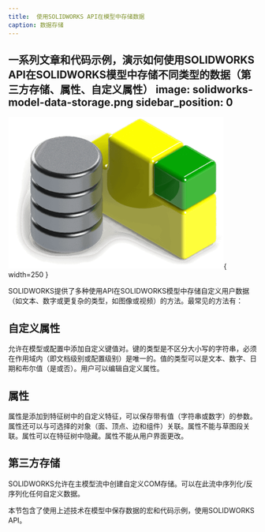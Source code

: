 ```yaml
---
title:  使用SOLIDWORKS API在模型中存储数据
caption: 数据存储
---
```

 一系列文章和代码示例，演示如何使用SOLIDWORKS API在SOLIDWORKS模型中存储不同类型的数据（第三方存储、属性、自定义属性）
image: solidworks-model-data-storage.png
sidebar_position: 0
---
![通过API在模型中存储用户数据](solidworks-model-data-storage.png){ width=250 }

SOLIDWORKS提供了多种使用API在SOLIDWORKS模型中存储自定义用户数据（如文本、数字或更复杂的类型，如图像或视频）的方法。最常见的方法有：

## 自定义属性

允许在模型或配置中添加自定义键值对。键的类型是不区分大小写的字符串，必须在作用域内（即文档级别或配置级别）是唯一的。值的类型可以是文本、数字、日期和布尔值（是或否）。用户可以编辑自定义属性。

## 属性

属性是添加到特征树中的自定义特征，可以保存带有值（字符串或数字）的参数。属性还可以与可选择的对象（面、顶点、边和组件）关联。属性不能与草图段关联。属性可以在特征树中隐藏。属性不能从用户界面更改。

## 第三方存储

SOLIDWORKS允许在主模型流中创建自定义COM存储。可以在此流中序列化/反序列化任何自定义数据。

本节包含了使用上述技术在模型中保存数据的宏和代码示例，使用SOLIDWORKS API。